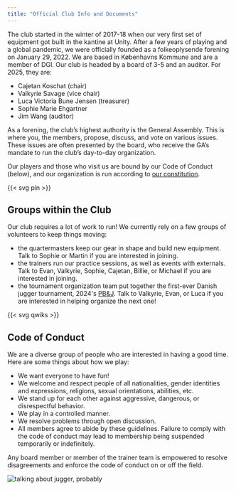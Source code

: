 ```yaml
---
title: "Official Club Info and Documents"
---
```

The club started in the winter of 2017-18 when our very first set of equipment got built in the kantine at Unity. After a few years of playing and a global pandemic, we were officially founded as a folkeoplysende forening on January 29, 2022. We are based in Københavns Kommune and are a member of DGI. Our club is headed by a board of 3-5 and an auditor. For 2025, they are:

* Cajetan Koschat (chair)
* Valkyrie Savage (vice chair)
* Luca Victoria Bune Jensen (treasurer)
* Sophie Marie Ehgartner
* Jim Wang (auditor)

As a forening, the club’s highest authority is the General Assembly. This is where you, the members, propose, discuss, and vote on various issues. These issues are often presented by the board, who receive the GA’s mandate to run the club’s day-to-day organization.

Our players and those who visit us are bound by our Code of Conduct (below), and our organization is run according to [our constitution](https://docs.google.com/document/d/13gHCvyobzfLGX1JKa7vSJnOykByL8NtlArcgXXLmaQA/edit?usp=sharing).

{{< svg pin >}}

## Groups within the Club
Our club requires a lot of work to run! We currently rely on a few groups of volunteers to keep things moving:

* the quartermasters keep our gear in shape and build new equipment. Talk to Sophie or Martin if you are interested in joining.
* the trainers run our practice sessions, as well as events with externals. Talk to Evan, Valkyrie, Sophie, Cajetan, Billie, or Michael if you are interested in joining.
* the tournament organization team put together the first-ever Danish jugger tournament, 2024's [PB&J](https://turniere.jugger.org/list.team.info.php?id=1387). Talk to Valkyrie, Evan, or Luca if you are interested in helping organize the next one!

{{< svg qwiks >}}

## Code of Conduct
We are a diverse group of people who are interested in having a good time. Here are some things about how we play:

* We want everyone to have fun!
* We welcome and respect people of all nationalities, gender identities and expressions, religions, sexual orientations, abilities, etc.
* We stand up for each other against aggressive, dangerous, or disrespectful behavior.
* We play in a controlled manner.  
* We resolve problems through open discussion.
* All members agree to abide by these guidelines. Failure to comply with the code of conduct may lead to membership being suspended temporarily or indefinitely.

Any board member or member of the trainer team is empowered to resolve disagreements and enforce the code of conduct on or off the field.

![talking about jugger, probably](/images/walkandtalk.webp)
